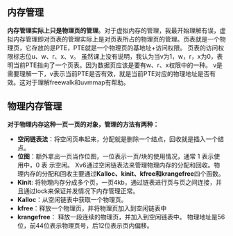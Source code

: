 ## 内存管理
**内存管理实际上只是物理页的管理**。对于虚拟内存的管理，我最开始理解有误，虚拟内存管理即对页表的管理实际上是对页表所占的物理页的管理。页表就是一个物理页，它存放的是PTE，PTE就是一个物理页的基地址+访问权限。
页表的访问权限标志位u、w、r、x、v。
虽然课上没有说明，我认为当v为1，w，r，x为0，表明当前PTE指向了一个页表。因为数据页应该是要有w、r、x权限中的一种。
v是需要理解一下，v表示当前PTE是否有效，就是当前PTE对应的物理地址是否有效。这对于理解freewalk和uvmmap有帮助。
## 物理内存管理

**对于物理内存这种一页一页的对象，管理的方法有两种：**
* **空闲链表法**：将空闲页串起来，分配就是删除一个结点，回收就是插入一个结点。
* **位图**：额外拿出一页当作位图，一位表示一页/块的使用情况，通常 1 表示使用中，0 表 示空闲。
Xv6通过空闲链表法来管理物理内存的分配和回收。物理内存的分配和回收主要通过**Kalloc、kinit、kfree和krangefree**四个函数。
* **Kinit**: 将物理内存分成多个页，一页4kb，通过链表进行页与页之间连接，并且通过lock来保证并发情况下内存管理正常。
* **Kalloc**：从空闲链表中获取一个物理页。
* **kfree**：释放一个物理页，并将物理页加入到空闲链表中
* **krangefree**： 释放一段连续的物理页，并加入到空闲链表中。
物理地址是56位，前44位表示物理页号，后12位表示页内偏移。


